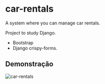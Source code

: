 # car-rentals
A system where you can manage car rentals.

Project to study Django.

- Bootstrap
- Django crispy-forms.

## Demonstração

![car-rentals](https://user-images.githubusercontent.com/105166358/218264012-d3c715bd-95ce-4823-a2e5-853813615f81.png)
